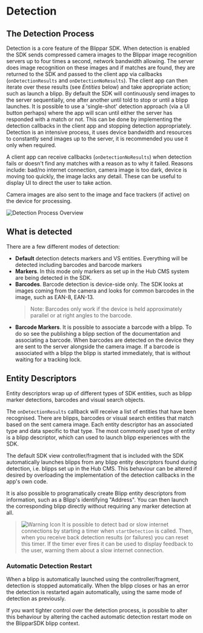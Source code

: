 # Detection

## The Detection Process

Detection is a core feature of the Blippar SDK. When detection is enabled the SDK sends compressed camera images to the Blippar image recognition servers up to four times a second, network bandwidth allowing. The server does image recognition on these images and if matches are found, they are returned to the SDK and passed to the client app via callbacks (`onDetectionResults` and `onDetectionNoResults`). The client app can then iterate over these results (see _Entities_ below) and take appropriate action; such as launch a blipp. By default the SDK will continuously send images to the server sequentially, one after another until told to stop or until a blipp launches. It is possible to use a 'single-shot' detection approach (via a UI button perhaps) where the app will scan until either the server has responded with a match or not. This can be done by implementing the detection callbacks in the client app and stopping detection appropriately. Detection is an intensive process, it uses device bandwidth and resources to constantly send images up to the server, it is recommended you use it only when required.

A client app can receive callbacks (`onDetectionNoResults`) when detection fails or doesn't find any matches with a reason as to why it failed. Reasons include: bad/no internet connection, camera image is too dark, device is moving too quickly, the image lacks any detail. These can be useful to display UI to direct the user to take action.

Camera images are also sent to the image and face trackers (if active) on the device for processing.

![Detection Process Overview](https://blippar-devportal-dev.s3.amazonaws.com/media/uploads/detection-process.png)

## What is detected

There are a few different modes of detection:

* **Default** detection detects markers and VS entities. Everything will be detected including barcodes and barcode markers
* **Markers**. In this mode only markers as set up in the Hub CMS system are being detected in the SDK.
* **Barcodes**. Barcode detection is device-side only. The SDK looks at images coming from the camera and looks for common barcodes in the image, such as EAN-8, EAN-13.
    >Note: Barcodes only work if the device is held approximately parallel or at right angles to the barcode.
* **Barcode Markers**. It is possible to associate a barcode with a blipp. To do so see the publishing a blipp section of the documentation and associating a barcode. When barcodes are detected on the device they are sent to the server alongside the camera image. If a barcode is associated with a blipp the blipp is started immediately, that is without waiting for a tracking lock.

## Entity Descriptors

Entity descriptors wrap up of different types of SDK entities, such as blipp marker detections, barcodes and visual search objects.

The `onDetectionResults` callback will receive a list of entities that have been recognised. There are blipps, barcodes or visual search entities that match based on the sent camera image. Each entity descriptor has an associated type and data specific to that type. The most commonly used type of entity is a blipp descriptor, which can used to launch blipp experiences with the SDK.

The default SDK view controller/fragment that is included with the SDK automatically launches blipps from any blipp entity descriptors found during detection, i.e. blipps set up in the Hub CMS. This behaviour can be altered if desired by overloading the implementation of the detection callbacks in the app's own code.

It is also possible to programatically create Blipp entity descriptors from information, such as a Blipp's identifying "Address".  You can then launch the corresponding blipp directly without requiring any marker detection at all.

>![Warning Icon](https://blippar-devportal-dev.s3.amazonaws.com/media/uploads/lightbulb.png) It is possible to detect bad or slow internet connections by starting a timer when `startDetection` is called. Then, when you receive back detection results (or failures) you can reset this timer. If the timer ever fires it can be used to display feedback to the user, warning them about a slow internet connection.

### Automatic Detection Restart

When a blipp is automatically launched using the controller/fragment, detection is stopped automatically. When the blipp closes or has an error the detection is restarted again automatically, using the same mode of detection as previously.

If you want tighter control over the detection process, is possible to alter this behaviour by altering the cached automatic detection restart mode on the BlipparSDK blipp context.